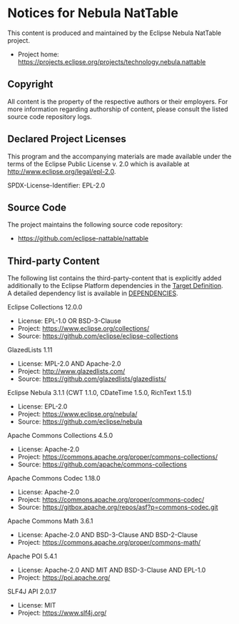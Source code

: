 # Notices for Nebula NatTable

This content is produced and maintained by the Eclipse Nebula NatTable project.

* Project home: https://projects.eclipse.org/projects/technology.nebula.nattable

## Copyright

All content is the property of the respective authors or their employers. For
more information regarding authorship of content, please consult the listed
source code repository logs.

## Declared Project Licenses

This program and the accompanying materials are made available under the terms
of the Eclipse Public License v. 2.0 which is available at
http://www.eclipse.org/legal/epl-2.0.

SPDX-License-Identifier: EPL-2.0

## Source Code

The project maintains the following source code repository:

* https://github.com/eclipse-nattable/nattable

## Third-party Content

The following list contains the third-party-content that is explicitly added additionally to the Eclipse Platform dependencies in the [Target Definition](target-platform/target-platform.target).  
A detailed dependency list is available in [DEPENDENCIES](DEPENDENCIES).

Eclipse Collections 12.0.0

 * License: EPL-1.0 OR BSD-3-Clause
 * Project: https://www.eclipse.org/collections/
 * Source: https://github.com/eclipse/eclipse-collections

GlazedLists 1.11

 * License: MPL-2.0 AND Apache-2.0
 * Project: http://www.glazedlists.com/
 * Source: https://github.com/glazedlists/glazedlists/

Eclipse Nebula 3.1.1 (CWT 1.1.0, CDateTime 1.5.0, RichText 1.5.1)

 * License: EPL-2.0
 * Project: https://www.eclipse.org/nebula/
 * Source: https://github.com/eclipse/nebula

Apache Commons Collections 4.5.0

 * License: Apache-2.0
 * Project: https://commons.apache.org/proper/commons-collections/
 * Source: https://github.com/apache/commons-collections

Apache Commons Codec 1.18.0

 * License: Apache-2.0
 * Project: https://commons.apache.org/proper/commons-codec/
 * Source: https://gitbox.apache.org/repos/asf?p=commons-codec.git

Apache Commons Math 3.6.1

 * License: Apache-2.0 AND BSD-3-Clause AND BSD-2-Clause
 * Project: https://commons.apache.org/proper/commons-math/

Apache POI 5.4.1

 * License: Apache-2.0 AND MIT AND BSD-3-Clause AND EPL-1.0
 * Project: https://poi.apache.org/

SLF4J API 2.0.17

 * License: MIT
 * Project: https://www.slf4j.org/